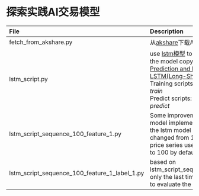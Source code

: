 # 探索实践AI交易模型

|File|Description|
|:----|:----|
|fetch_from_akshare.py| 从[akshare](https://akshare.xyz/)下载A股历史数据|
|lstm_script.py|use [lstm模型](https://arxiv.org/pdf/1402.1128.pdf) to predict the stock price, the model copy from this article - [Stock Prediction and Forecasting Using LSTM(Long-Short-Term-Memory](https://medium.com/@prajjwalchauhan94017/stock-prediction-and-forecasting-using-lstm-long-short-term-memory-9ff56625de73).<br /> Training scripts: _python3 lstm_script.py train_  <br />Predict scripts: _python3 lstm_script.py predict_
|lstm_script_sequence_100_feature_1.py|Some improvements were made to the model implemented in lstm_script.py: the lstm model input features were changed from 100 to 1, and the stock price series used during training was set to 100 by default.
|lstm_script_sequence_100_feature_1_label_1.py|based on lstm_script_sequence_100_feature_1.py, only the last time series output is used to evaluate the model
